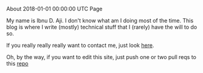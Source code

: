 About
2018-01-01 00:00:00 UTC
Page

My name is Ibnu D. Aji. I don't know what am I doing most of the time.
This blog is where I write (mostly) technical stuff that I (rarely) have the will to do so.

If you really really really want to contact me, just look [here](2018-04-25-contact.html).

Oh, by the way, if you want to edit this site, just push one or two pull reqs to
this [repo](https://gitlab.com/ibnuda/ibnuda.gitlab.io) 
